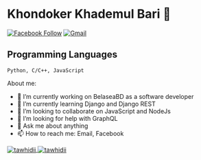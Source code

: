 # Khondoker Khademul Bari 👋


[![Facebook Follow](https://img.shields.io/badge/%20-Connect-black?color=14171A&labelColor=1976d2&logo=facebook&logoColor=ffffff)](https://www.facebook.com/)
[![Gmail](https://img.shields.io/badge/%20-Send%20Mail-black?color=14171A&labelColor=ef5350&logo=gmail&logoColor=ffffff)](mailto:barii.py@gmail.com?subject=From%20GitHub&body=Hi,%20there.%20Found%20you%20from%20GitHub.)

## Programming Languages

```
Python, C/C++, JavaScript
```

About me:

- 🔭 I’m currently working on BelaseaBD as a software developer
- 🌱 I’m currently learning Django and Django REST
- 👯 I’m looking to collaborate on JavaScript and NodeJs
- 🤔 I’m looking for help with GraphQL
- 💬 Ask me about anything
- 📫 How to reach me: Email, Facebook


<a href="">
  <img align="center" src="https://github-readme-stats.vercel.app/api?username=tawhidii&show_icons=true" alt="tawhidii"/>
</a>
<a href="">
  <img align="center" src="https://github-readme-stats.vercel.app/api/top-langs/?username=tawhidii&layout=compact&theme=radical" alt="tawhidii"/>
</a>
